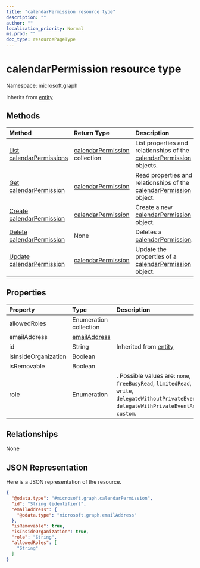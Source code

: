 ```yaml
---
title: "calendarPermission resource type"
description: ""
author: ""
localization_priority: Normal
ms.prod: ""
doc_type: resourcePageType
---
```


# calendarPermission resource type


Namespace: microsoft.graph




Inherits from [entity](../resources/entity.md)

## Methods
|Method|Return Type|Description|
|:---|:---|:---|
|[List calendarPermissions](../api/calendarpermission-list.md)|[calendarPermission](../resources/calendarpermission.md) collection|List properties and relationships of the [calendarPermission](../resources/calendarpermission.md) objects.|
|[Get calendarPermission](../api/calendarpermission-get.md)|[calendarPermission](../resources/calendarpermission.md)|Read properties and relationships of the [calendarPermission](../resources/calendarpermission.md) object.|
|[Create calendarPermission](../api/calendarpermission-create.md)|[calendarPermission](../resources/calendarpermission.md)|Create a new [calendarPermission](../resources/calendarpermission.md) object.|
|[Delete calendarPermission](../api/calendarpermission-delete.md)|None|Deletes a [calendarPermission](../resources/calendarpermission.md).|
|[Update calendarPermission](../api/calendarpermission-update.md)|[calendarPermission](../resources/calendarpermission.md)|Update the properties of a [calendarPermission](../resources/calendarpermission.md) object.|

## Properties
|Property|Type|Description|
|:---|:---|:---|
|allowedRoles|Enumeration collection||
|emailAddress|[emailAddress](../resources/emailaddress.md)||
|id|String| Inherited from [entity](../resources/entity.md)|
|isInsideOrganization|Boolean||
|isRemovable|Boolean||
|role|Enumeration|. Possible values are: `none`, `freeBusyRead`, `limitedRead`, `read`, `write`, `delegateWithoutPrivateEventAccess`, `delegateWithPrivateEventAccess`, `custom`.|

## Relationships
None

## JSON Representation
Here is a JSON representation of the resource.
<!-- {
  "blockType": "resource",
  "keyProperty": "id",
  "@odata.type": "microsoft.graph.calendarPermission",
  "baseType": "microsoft.graph.entity",
  "openType": false
}
-->
``` json
{
  "@odata.type": "#microsoft.graph.calendarPermission",
  "id": "String (identifier)",
  "emailAddress": {
    "@odata.type": "microsoft.graph.emailAddress"
  },
  "isRemovable": true,
  "isInsideOrganization": true,
  "role": "String",
  "allowedRoles": [
    "String"
  ]
}
```

